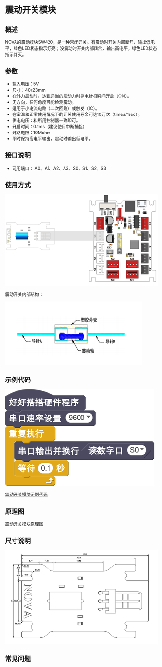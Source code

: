 # 震动开关模块

## 概述

NOVA的震动模块SW420，是一种常闭开关。有震动时开关内部断开，输出低电平，绿色LED状态指示灯亮；没震动时开关内部闭合，输出高电平，绿色LED状态指示灯灭。

## 参数

* 输入电压：5V
* 尺寸：40x23mm
* 在外力震动时，达到适当的震动力时导电针将瞬间开启（ON）。
* 无方向，任何角度可能检测震动。
* 适用于小电流电路（二次回路）或触发（IC）。
* 在室温和正常使用情况下的开关使用寿命可达10万次（times/1sec）。
* 供电电压：和所用控制器一致即可。
* 开启时间：0.1ms（建议使用中断捕捉）
* 开路电阻：10Mohm
* 平时保持高电平输出，震动时输出低电平。

## 接口说明

* 可用端口： A0、A1、A2、A3、S0、S1、S2、S3

## 使用方式

![](../../.gitbook/assets/69.png)

震动开关内部结构：

![](../../.gitbook/assets/139.png)

## 示例代码

![](../../.gitbook/assets/70.png)

[震动开关模块示例代码](http://www.haohaodada.com/show.php?id=947645)

## 原理图

[震动开关模块原理图](https://github.com/Haohaodada-official/docs/blob/master/jiao-xue-chan-pin/pdf/yuan-li-tu/震动开关模块.pdf)

## 尺寸说明

![](../../.gitbook/assets/134.png)

## 常见问题

